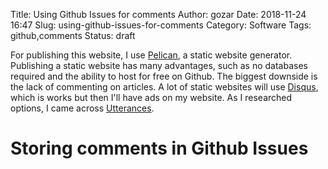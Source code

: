 Title: Using Github Issues for comments
Author: gozar
Date: 2018-11-24 16:47
Slug: using-github-issues-for-comments
Category: Software
Tags: github,comments
Status: draft

For publishing this website, I use [Pelican](TK), a static website generator. Publishing a static website has many advantages, such as no databases required and the ability to host for free on Github. The biggest downside is the lack of commenting on articles. A lot of static websites will use [Disqus](TK), which is works but then I'll have ads on my website. As I researched options, I came across [Utterances](https://utteranc.es).

# Storing comments in Github Issues


